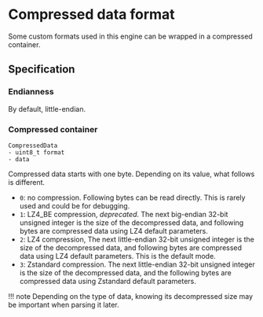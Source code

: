 Compressed data format
========================

Some custom formats used in this engine can be wrapped in a compressed container.

Specification
----------------

### Endianness

By default, little-endian.

### Compressed container

```
CompressedData
- uint8_t format
- data
```

Compressed data starts with one byte. Depending on its value, what follows is different.

- `0`: no compression. Following bytes can be read directly. This is rarely used and could be for debugging.
- `1`: LZ4_BE compression, *deprecated*. The next big-endian 32-bit unsigned integer is the size of the decompressed data, and following bytes are compressed data using LZ4 default parameters.
- `2`: LZ4 compression, The next little-endian 32-bit unsigned integer is the size of the decompressed data, and following bytes are compressed data using LZ4 default parameters. This is the default mode.
- `3`: Zstandard compression. The next little-endian 32-bit unsigned integer is the size of the decompressed data, and the following bytes are compressed data using Zstandard default parameters.

!!! note
    Depending on the type of data, knowing its decompressed size may be important when parsing it later.

